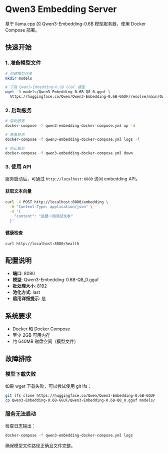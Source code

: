 # Qwen3 Embedding Server

基于 llama.cpp 的 Qwen3-Embedding-0.6B 模型服务器，使用 Docker Compose 部署。

## 快速开始

### 1. 准备模型文件

```bash
# 创建模型目录
mkdir models

# 下载 Qwen3-Embedding-0.6B GGUF 模型
wget -O models/Qwen3-Embedding-0.6B-Q8_0.gguf \
  https://huggingface.co/Qwen/Qwen3-Embedding-0.6B-GGUF/resolve/main/Qwen3-Embedding-0.6B-Q8_0.gguf
```

### 2. 启动服务

```bash
# 启动服务
docker-compose -f qwen3-embedding-docker-compose.yml up -d

# 查看日志
docker-compose -f qwen3-embedding-docker-compose.yml logs -f

# 停止服务
docker-compose -f qwen3-embedding-docker-compose.yml down
```

### 3. 使用 API

服务启动后，可通过 `http://localhost:8080` 访问 embedding API。

#### 获取文本向量

```bash
curl -X POST http://localhost:8080/embedding \
  -H "Content-Type: application/json" \
  -d '{
    "content": "这是一段测试文本"
  }'
```

#### 健康检查

```bash
curl http://localhost:8080/health
```

## 配置说明

- **端口**: 8080
- **模型**: Qwen3-Embedding-0.6B-Q8_0.gguf
- **批处理大小**: 8192
- **池化方式**: last
- **启用详细提示**: 是

## 系统要求

- Docker 和 Docker Compose
- 至少 2GB 可用内存
- 约 640MB 磁盘空间（模型文件）

## 故障排除

### 模型下载失败

如果 wget 下载失败，可以尝试使用 git lfs：

```bash
git lfs clone https://huggingface.co/Qwen/Qwen3-Embedding-0.6B-GGUF
cp Qwen3-Embedding-0.6B-GGUF/Qwen3-Embedding-0.6B-Q8_0.gguf models/
```

### 服务无法启动

检查日志输出：

```bash
docker-compose -f qwen3-embedding-docker-compose.yml logs
```

确保模型文件路径正确且文件完整。